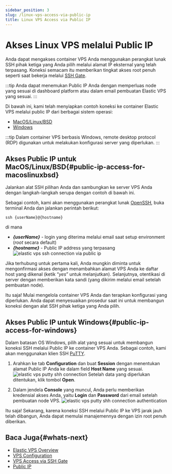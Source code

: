 ```yaml
---
sidebar_position: 3
slug: /linux-vps-access-via-public-ip
title: Linux VPS Access via Public IP
---
```


# Akses Linux VPS melalui Public IP

Anda dapat mengakses container VPS Anda menggunakan perangkat lunak SSH pihak ketiga yang Anda pilih melalui alamat IP eksternal yang telah terpasang. Koneksi semacam itu memberikan tingkat akses root penuh seperti saat bekerja melalui [SSH Gate](https://docs.dewacloud.com/vps-ssh-gate/).

:::tip
Anda dapat menemukan Public IP Anda dengan memperluas node yang sesuai di dashboard platform atau dalam email pembuatan Elastic VPS yang sesuai.
:::

Di bawah ini, kami telah menyiapkan contoh koneksi ke container Elastic VPS melalui public IP dari berbagai sistem operasi:

- [MacOS/Linux/BSD](https://docs.dewacloud.com/#macos-linux-bsd)
- [Windows](https://docs.dewacloud.com/#windows)

:::tip
Dalam container VPS berbasis Windows, remote desktop protocol (RDP) digunakan untuk melakukan konfigurasi server yang diperlukan.
:::

## Akses Public IP untuk MacOS/Linux/BSD{#public-ip-access-for-macoslinuxbsd}

Jalankan alat SSH pilihan Anda dan sambungkan ke server VPS Anda dengan langkah-langkah serupa dengan contoh di bawah ini.

Sebagai contoh, kami akan menggunakan perangkat lunak [OpenSSH](https://www.openssh.com/), buka terminal Anda dan jalankan perintah berikut:

```
ssh {userName}@{hostname}
```

di mana

- _**\{userName\}**_ - login yang diterima melalui email saat setup environment (_root_ secara default)
- _**\{hostname\}**_ - Public IP address yang terpasang ![elastic vps ssh connection via public ip](#)

Jika terhubung untuk pertama kali, Anda mungkin diminta untuk mengonfirmasi akses dengan menambahkan alamat VPS Anda ke daftar host yang dikenal (ketik “_yes_” untuk melanjutkan). Selanjutnya, otentikasi di server dengan memberikan kata sandi (yang dikirim melalui email setelah pembuatan node).

Itu saja! Mulai mengelola container VPS Anda dan terapkan konfigurasi yang diperlukan. Anda dapat menyesuaikan prosedur saat ini untuk membangun koneksi dengan alat SSH pihak ketiga yang Anda pilih.

## Akses Public IP untuk Windows{#public-ip-access-for-windows}

Dalam batasan OS Windows, pilih alat yang sesuai untuk membangun koneksi SSH melalui Public IP ke container VPS Anda. Sebagai contoh, kami akan menggunakan klien SSH [PuTTY](https://www.chiark.greenend.org.uk/~sgtatham/putty/).

1. Arahkan ke tab **Configuration** dan buat **Session** dengan menentukan alamat Public IP Anda ke dalam field **Host Name** yang sesuai. ![elastic vps putty shh connection](#) Setelah data yang diperlukan ditentukan, klik tombol **Open**.

2. Dalam jendela **Console** yang muncul, Anda perlu memberikan kredensial akses Anda, yaitu **Login** dan **Password** dari email setelah pembuatan node VPS. ![elastic vps putty shh connection authentication](#)

Itu saja! Sekarang, karena koneksi SSH melalui Public IP ke VPS jarak jauh telah dibangun, Anda dapat memulai manajemennya dengan izin root penuh diberikan.

## Baca Juga{#whats-next}

- [Elastic VPS Overview](https://docs.dewacloud.com/vps/)
- [VPS Configuration](https://docs.dewacloud.com/vps-configuration/)
- [VPS Access via SSH Gate](https://docs.dewacloud.com/vps-ssh-gate/)
- [Public IP](https://docs.dewacloud.com/public-ip/)